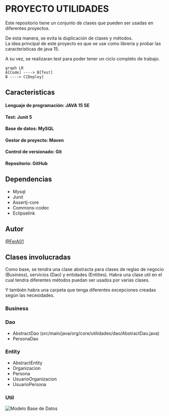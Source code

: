 # PROYECTO UTILIDADES
Este repositorio tiene un conjunto de clases que pueden ser usadas en diferentes proyectos.

De esta manera, se evita la duplicación de clases y métodos.\
La idea principal de este proyecto es que se use como libreria y probar las caracteristicas de java 15.

A su vez, se realizaran test para poder tener un ciclo completo de trabajo. 

```mermaid
graph LR
A[Code] ----> B[Test]
B ----> C[Deploy]
````

## Caracteristicas

#### Lenguaje de programación: JAVA 15 SE
#### Test: Junit 5
#### Base de datos: MySQL
#### Gestor de proyecto: Maven
#### Control de versionado: Git
#### Repositorio: GitHub

## Dependencias
- Mysql
- Junit
- Assertj-core
- Commons-codec
- Eclipselink

## Autor

[@FerA01](https://www.github.com/FerA01)

## Clases involucradas
Como base, se tendra una clase abstracta para clases de reglas de negocio (Business), servicios (Dao) y entidades (Entities).
Habra una clase util en el cual tendra diferentes métodos puedan ser usados por varias clases.

Y también habra una carpeta que tenga diferentes excepciones creadas según las necesidades.

### Business

### Dao
* AbstractDao (src/main/java/org/core/utilidades/dao/AbstractDao.java)
* PersonaDao
### Entity

* AbstractEntity
* Organizacion
* Persona
* UsuarioOrganizacion
* UsuarioPersona

### Util

![Modelo Base de Datos](src/main/resources/static/modelo.png)



